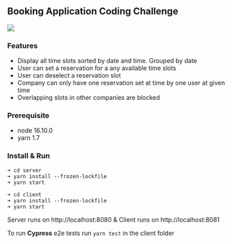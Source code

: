## Booking Application Coding Challenge

![](demo/demo.gif)

### Features

- Display all time slots sorted by date and time. Grouped by date
- User can set a reservation for a any available time slots
- User can deselect a reservation slot
- Company can only have one reservation set at time by one user at given time
- Overlapping slots in other companies are blocked

### Prerequisite

- node 16.10.0
- yarn 1.7

### Install & Run

```
➜ cd server
➜ yarn install --frozen-lockfile
➜ yarn start
```

```
➜ cd client
➜ yarn install --frozen-lockfile
➜ yarn start
```

Server runs on http://localhost:8080 & Client runs on http://localhost:8081

To run **Cypress** e2e tests run `yarn test` in the client folder
